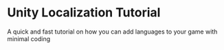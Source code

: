 # Unity Localization Tutorial
 A quick and fast tutorial on how you can add languages to your game with minimal coding
